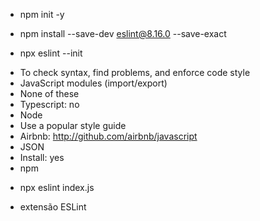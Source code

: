 * npm init -y

* npm install --save-dev eslint@8.16.0 --save-exact

* npx eslint --init 
- To check syntax, find problems, and enforce code style
- JavaScript modules (import/export)
- None of these
- Typescript: no
- Node
- Use a popular style guide
- Airbnb: http://github.com/airbnb/javascript
- JSON
- Install: yes
- npm

* npx eslint index.js

* extensão ESLint